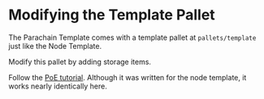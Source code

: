 # Modifying the Template Pallet

The Parachain Template comes with a template pallet at `pallets/template` just like the Node
Template.

Modify this pallet by adding storage items.

Follow the [PoE tutorial](https://substrate.dev/docs/en/tutorials/build-a-dapp/). Although it was
written for the node template, it works nearly identically here.
